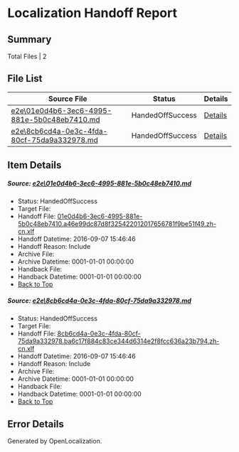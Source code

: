 # <a name='report-top'></a> Localization Handoff Report

## Summary
 Total Files | 2

## File List
 Source File | Status | Details 
 ----------- | ------ | ------- 
 [e2e\01e0d4b6-3ec6-4995-881e-5b0c48eb7410.md](https://github.com/OpenLocalizationTestOrg/ol-test0/blob/fc9176534b7b283e08c602fbaf8cf855279c1343/e2e/01e0d4b6-3ec6-4995-881e-5b0c48eb7410.md) | HandedOffSuccess | [Details](#92c0e9c67506db2ea2008feb2ada3a8ee3bf53721)
 [e2e\8cb6cd4a-0e3c-4fda-80cf-75da9a332978.md](https://github.com/OpenLocalizationTestOrg/ol-test0/blob/fc9176534b7b283e08c602fbaf8cf855279c1343/e2e/8cb6cd4a-0e3c-4fda-80cf-75da9a332978.md) | HandedOffSuccess | [Details](#dc27d572cde0357c5e3f7ebcef32c5962f7c90014)

## Item Details
##### <a name='92c0e9c67506db2ea2008feb2ada3a8ee3bf53721'></a> Source: [e2e\01e0d4b6-3ec6-4995-881e-5b0c48eb7410.md](https://github.com/OpenLocalizationTestOrg/ol-test0/blob/fc9176534b7b283e08c602fbaf8cf855279c1343/e2e/01e0d4b6-3ec6-4995-881e-5b0c48eb7410.md)
* Status: HandedOffSuccess
* Target File: 
* Handoff File: [01e0d4b6-3ec6-4995-881e-5b0c48eb7410.a46e99dc87d8f325422012017656781f9be51f49.zh-cn.xlf](https://github.com/OpenLocalizationTestOrg/ol-test0-handoff/blob/7a0b14b6c5730dfaefded6683d47bc12167609bc/ol-handoff/OpenLocalizationTestOrg/ol-test0-zhcn/yuwzho/high/01e0d4b6-3ec6-4995-881e-5b0c48eb7410.a46e99dc87d8f325422012017656781f9be51f49.zh-cn.xlf)
* Handoff Datetime: 2016-09-07 15:46:46
* Handoff Reason: Include
* Archive File: 
* Archive Datetime: 0001-01-01 00:00:00
* Handback File: 
* Handback Datetime: 0001-01-01 00:00:00
* [Back to Top](#report-top)

##### <a name='dc27d572cde0357c5e3f7ebcef32c5962f7c90014'></a> Source: [e2e\8cb6cd4a-0e3c-4fda-80cf-75da9a332978.md](https://github.com/OpenLocalizationTestOrg/ol-test0/blob/fc9176534b7b283e08c602fbaf8cf855279c1343/e2e/8cb6cd4a-0e3c-4fda-80cf-75da9a332978.md)
* Status: HandedOffSuccess
* Target File: 
* Handoff File: [8cb6cd4a-0e3c-4fda-80cf-75da9a332978.ba6c17f884c83ce344d6314e2f8fcc636a23b794.zh-cn.xlf](https://github.com/OpenLocalizationTestOrg/ol-test0-handoff/blob/7a0b14b6c5730dfaefded6683d47bc12167609bc/ol-handoff/OpenLocalizationTestOrg/ol-test0-zhcn/yuwzho/high/8cb6cd4a-0e3c-4fda-80cf-75da9a332978.ba6c17f884c83ce344d6314e2f8fcc636a23b794.zh-cn.xlf)
* Handoff Datetime: 2016-09-07 15:46:46
* Handoff Reason: Include
* Archive File: 
* Archive Datetime: 0001-01-01 00:00:00
* Handback File: 
* Handback Datetime: 0001-01-01 00:00:00
* [Back to Top](#report-top)


## Error Details

Generated by OpenLocalization.
